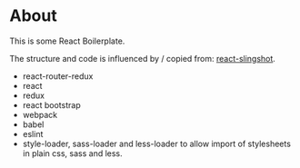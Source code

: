 # About

This is some React Boilerplate.

The structure and code is influenced by / copied from: [react-slingshot](https://github.com/coryhouse/react-slingshot "Title").

* react-router-redux
* react
* redux
* react bootstrap
* webpack
* babel
* eslint
* style-loader, sass-loader and less-loader to allow import of stylesheets in plain css, sass and less.
